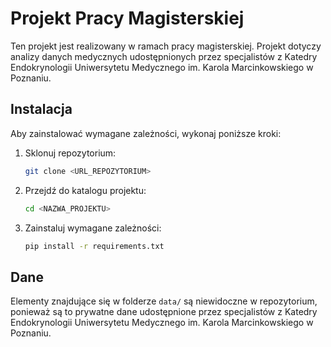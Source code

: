 # Projekt Pracy Magisterskiej

Ten projekt jest realizowany w ramach pracy magisterskiej. Projekt dotyczy analizy danych medycznych udostępnionych przez specjalistów z Katedry Endokrynologii Uniwersytetu Medycznego im. Karola Marcinkowskiego w Poznaniu.

## Instalacja

Aby zainstalować wymagane zależności, wykonaj poniższe kroki:

1. Sklonuj repozytorium:
    ```bash
    git clone <URL_REPOZYTORIUM>
    ```

2. Przejdź do katalogu projektu:
    ```bash
    cd <NAZWA_PROJEKTU>
    ```

3. Zainstaluj wymagane zależności:
    ```bash
    pip install -r requirements.txt
    ```

## Dane

Elementy znajdujące się w folderze `data/` są niewidoczne w repozytorium, ponieważ są to prywatne dane udostępnione przez specjalistów z Katedry Endokrynologii Uniwersytetu Medycznego im. Karola Marcinkowskiego w Poznaniu.
